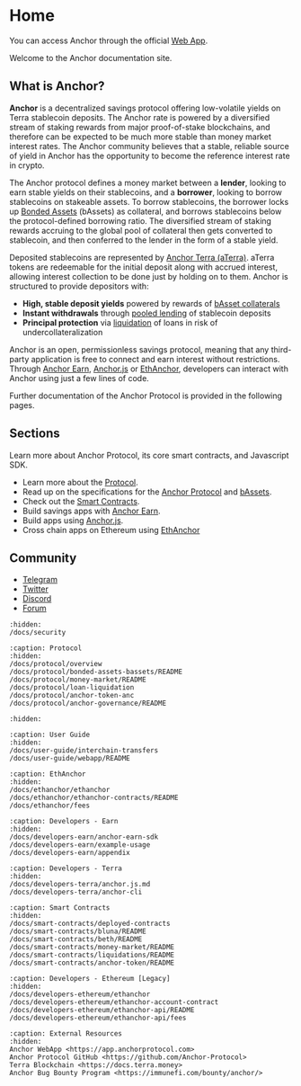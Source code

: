 # Home

You can access Anchor through the official [Web App](/docs/user-guide/webapp/).

Welcome to the Anchor documentation site.

## What is Anchor?

**Anchor** is a decentralized savings protocol offering low-volatile yields on Terra stablecoin deposits. The Anchor rate is powered by a diversified stream of staking rewards from major proof-of-stake blockchains, and therefore can be expected to be much more stable than money market interest rates.  The Anchor community believes that a stable, reliable source of yield in Anchor has the opportunity to become the reference interest rate in crypto.

The Anchor protocol defines a money market between a **lender**, looking to earn stable yields on their stablecoins, and a **borrower**, looking to borrow stablecoins on stakeable assets. To borrow stablecoins, the borrower locks up [Bonded Assets](/docs/protocol/bonded-assets-bassets/README.md) (bAssets) as collateral, and borrows stablecoins below the protocol-defined borrowing ratio. The diversified stream of staking rewards accruing to the global pool of collateral then gets converted to stablecoin, and then conferred to the lender in the form of a stable yield.&#x20;

Deposited stablecoins are represented by [Anchor Terra (aTerra)](/docs/protocol/money-market/README.md#anchor-terra-aterra). aTerra tokens are redeemable for the initial deposit along with accrued interest, allowing interest collection to be done just by holding on to them. Anchor is structured to provide depositors with:

* **High, stable deposit yields** powered by rewards of [bAsset collaterals](/docs/protocol/money-market/README.md#borrowing-terra-stablecoins)
* **Instant withdrawals** through [pooled lending](/docs/protocol/money-market/README.md#depositing-terra-stablecoins) of stablecoin deposits
* **Principal protection** via [liquidation](/docs/protocol/loan-liquidation.md) of loans in risk of undercollateralization

Anchor is an open, permissionless savings protocol, meaning that any third-party application is free to connect and earn interest without restrictions. Through [Anchor Earn](/docs/developers-earn/anchor-earn-sdk.md), [Anchor.js](/docs/developers-terra/anchor.js.md) or [EthAnchor](/docs/developers-ethereum/ethanchor.md), developers can interact with Anchor using just a few lines of code.

Further documentation of the Anchor Protocol is provided in the following pages.

## Sections

Learn more about Anchor Protocol, its core smart contracts, and Javascript SDK.

* Learn more about the [Protocol](/docs/protocol/overview.md).
* Read up on the specifications for the [Anchor Protocol](https://anchorprotocol.com/docs/anchor-v1.1.pdf) and [bAssets](https://anchorprotocol.com/docs/The\_bAsset\_Protocol.pdf).&#x20;
* Check out the [Smart Contracts](/docs/smart-contracts/deployed-contracts.md).
* Build savings apps with [Anchor Earn](/docs/developers-earn/anchor-earn-sdk.md).
* Build apps using [Anchor.js](/docs/developers-terra/anchor.js.md).
* Cross chain apps on Ethereum using [EthAnchor](/docs/developers-ethereum/ethanchor.md)&#x20;

## Community

* [Telegram](https://t.me/anchor\_official)
* [Twitter](https://twitter.com/anchor\_protocol)
* [Discord](https://discord.gg/9aUYgpKZ9c)
* [Forum](https://forum.anchorprotocol.com)

```{toctree}
:hidden:
/docs/security
```

```{toctree}
:caption: Protocol
:hidden:
/docs/protocol/overview
/docs/protocol/bonded-assets-bassets/README
/docs/protocol/money-market/README
/docs/protocol/loan-liquidation
/docs/protocol/anchor-token-anc
/docs/protocol/anchor-governance/README
```

```{toctree}
:hidden:
```

```{toctree}
:caption: User Guide
:hidden:
/docs/user-guide/interchain-transfers
/docs/user-guide/webapp/README
```

```{toctree}
:caption: EthAnchor
:hidden:
/docs/ethanchor/ethanchor
/docs/ethanchor/ethanchor-contracts/README
/docs/ethanchor/fees
```

```{toctree}
:caption: Developers - Earn
:hidden:
/docs/developers-earn/anchor-earn-sdk
/docs/developers-earn/example-usage
/docs/developers-earn/appendix
```

```{toctree}
:caption: Developers - Terra
:hidden:
/docs/developers-terra/anchor.js.md
/docs/developers-terra/anchor-cli
```

```{toctree}
:caption: Smart Contracts
:hidden:
/docs/smart-contracts/deployed-contracts
/docs/smart-contracts/bluna/README
/docs/smart-contracts/beth/README
/docs/smart-contracts/money-market/README
/docs/smart-contracts/liquidations/README
/docs/smart-contracts/anchor-token/README
```

```{toctree}
:caption: Developers - Ethereum [Legacy]
:hidden:
/docs/developers-ethereum/ethanchor
/docs/developers-ethereum/ethanchor-account-contract
/docs/developers-ethereum/ethanchor-api/README
/docs/developers-ethereum/ethanchor-api/fees
```

```{toctree}
:caption: External Resources
:hidden:
Anchor WebApp <https://app.anchorprotocol.com>
Anchor Protocol GitHub <https://github.com/Anchor-Protocol>
Terra Blockchain <https://docs.terra.money>
Anchor Bug Bounty Program <https://immunefi.com/bounty/anchor/>
```